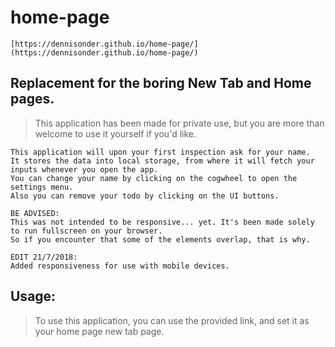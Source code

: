 # home-page

```
[https://dennisonder.github.io/home-page/](https://dennisonder.github.io/home-page/)
```

## Replacement for the boring New Tab and Home pages.
> This application has been made for private use, but you are more than welcome to use it yourself if you'd like.

```
This application will upon your first inspection ask for your name.
It stores the data into local storage, from where it will fetch your inputs whenever you open the app.
You can change your name by clicking on the cogwheel to open the settings menu.
Also you can remove your todo by clicking on the UI buttons.
```

```
BE ADVISED:
This was not intended to be responsive... yet. It's been made solely to run fullscreen on your browser.
So if you encounter that some of the elements overlap, that is why.

EDIT 21/7/2018:
Added responsiveness for use with mobile devices.
```

## Usage:

>To use this application, you can use the provided link, and set it as your home page new tab page.

